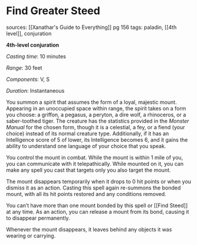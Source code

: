 # Find Greater Steed
sources: [[Xanathar's Guide to Everything]] pg 156
tags: paladin, [[4th level]], conjuration

**4th-level conjuration**

*Casting time*: 10 minutes

*Range*: 30 feet

*Components*: V, S

*Duration*: Instantaneous

You summon a spirit that assumes the form of a loyal, majestic mount. Appearing in an unoccupied space within range, the spirit takes on a form you choose: a griffon, a pegasus, a peryton, a dire wolf, a rhinoceros, or a saber-toothed tiger. The creature has the statistics provided in the *Monster Manual* for the chosen form, though it is a celestial, a fey, or a fiend (your choice) instead of its normal creature type. Additionally, if it has an Intelligence score of 5 of lower, its Intelligence becomes 6, and it gains the ability to understand one language of your choice that you speak.

You control the mount in combat. While the mount is within 1 mile of you, you can communicate with it telepathically. While mounted on it, you can make any spell you cast that targets only you also target the mount.

The mount disappears temporarily when it drops to 0 hit points or when you dismiss it as an action. Casting this spell again re-summons the bonded mount, with all its hit points restored and any conditions removed.

You can’t have more than one mount bonded by this spell or [[Find Steed]] at any time. As an action, you can release a mount from its bond, causing it to disappear permanently.

Whenever the mount disappears, it leaves behind any objects it was wearing or carrying.
